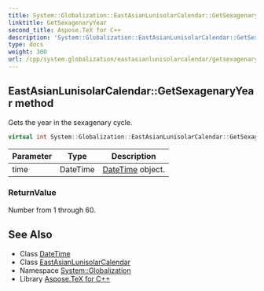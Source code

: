 ```yaml
---
title: System::Globalization::EastAsianLunisolarCalendar::GetSexagenaryYear method
linktitle: GetSexagenaryYear
second_title: Aspose.TeX for C++
description: 'System::Globalization::EastAsianLunisolarCalendar::GetSexagenaryYear method. Gets the year in the sexagenary cycle in C++.'
type: docs
weight: 300
url: /cpp/system.globalization/eastasianlunisolarcalendar/getsexagenaryyear/
---
```

## EastAsianLunisolarCalendar::GetSexagenaryYear method


Gets the year in the sexagenary cycle.

```cpp
virtual int System::Globalization::EastAsianLunisolarCalendar::GetSexagenaryYear(DateTime time) const
```


| Parameter | Type | Description |
| --- | --- | --- |
| time | DateTime | [DateTime](../../../system/datetime/) object. |

### ReturnValue

Number from 1 through 60.

## See Also

* Class [DateTime](../../../system/datetime/)
* Class [EastAsianLunisolarCalendar](../)
* Namespace [System::Globalization](../../)
* Library [Aspose.TeX for C++](../../../)
